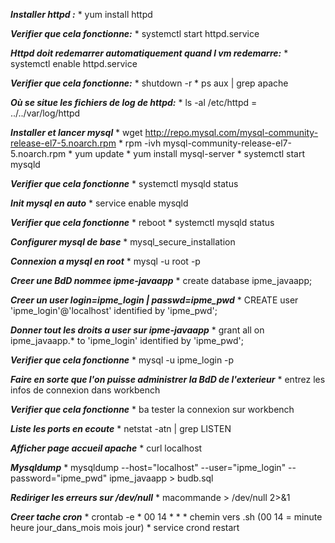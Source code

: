 ***Installer httpd :***
	* yum install httpd

***Verifier que cela fonctionne:***
	* systemctl start httpd.service

***Httpd doit redemarrer automatiquement quand l vm redemarre:***
	* systemctl enable httpd.service
	
***Verifier que cela fonctionne:***
	* shutdown -r 
	* ps aux | grep apache

***Où se situe les fichiers de log de httpd:***
	* ls -al /etc/httpd = ../../var/log/httpd

***Installer et lancer mysql***
	* wget http://repo.mysql.com/mysql-community-release-el7-5.noarch.rpm
	* rpm -ivh mysql-community-release-el7-5.noarch.rpm
	* yum update
	* yum install mysql-server
	* systemctl start mysqld

***Verifier que cela fonctionne***
	* systemctl mysqld status

***Init mysql en auto***
	* service enable mysqld

***Verifier que cela fonctionne***
	* reboot
	* systemctl mysqld status

***Configurer mysql de base***
	* mysql_secure_installation

***Connexion a mysql en root***
	* mysql -u root -p

***Creer une BdD nommee ipme-javaapp***
	* create database ipme_javaapp;

***Creer un user login=ipme_login | passwd=ipme_pwd***
	* CREATE user 'ipme_login'@'localhost' identified by 'ipme_pwd';

***Donner tout les droits a user sur ipme-javaapp***
	* grant all on ipme_javaapp.* to 'ipme_login' identified by 'ipme_pwd';

***Verifier que cela fonctionne***
	* mysql -u ipme_login -p

***Faire en sorte que l'on puisse administrer la BdD de l'exterieur***
	* entrez les infos de connexion dans workbench

***Verifier que cela fonctionne***
	* ba tester la connexion sur workbench
		
***Liste les ports en ecoute***
	* netstat -atn | grep LISTEN

***Afficher page accueil apache***
	* curl localhost

***Mysqldump***
	* mysqldump --host="localhost" --user="ipme_login" --password="ipme_pwd" ipme_javaapp > budb.sql

***Rediriger les erreurs sur /dev/null***
	* macommande > /dev/null 2>&1

***Creer tache cron***
	* crontab -e
	* 00 14 * * *  chemin vers .sh (00 14 = minute heure jour_dans_mois mois jour)
	* service crond restart